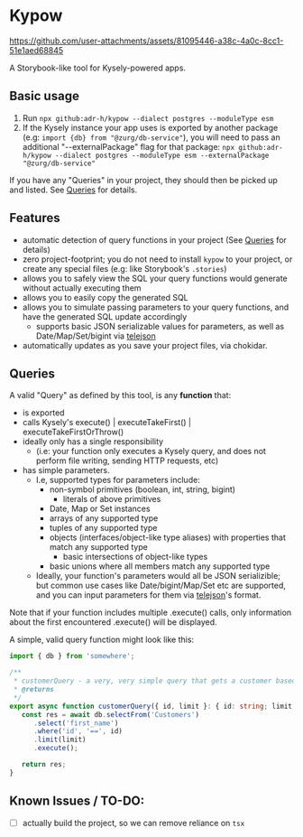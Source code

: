 # Kypow

https://github.com/user-attachments/assets/81095446-a38c-4a0c-8cc1-51e1aed68845


A Storybook-like tool for Kysely-powered apps.

## Basic usage

1. Run `npx github:adr-h/kypow --dialect postgres --moduleType esm`
2. If the Kysely instance your app uses is exported by another package (e.g: `import {db} from "@zurg/db-service"`), you will need to pass an additional "--externalPackage" flag for that package: `npx github:adr-h/kypow --dialect postgres --moduleType esm --externalPackage "@zurg/db-service"`

If you have any "Queries" in your project, they should then be picked up and listed. See [Queries](#queries) for details.

## Features
- automatic detection of query functions in your project (See [Queries](#queries) for details)
- zero project-footprint; you do not need to install `kypow` to your project, or create any special files (e.g: like Storybook's `.stories`)
- allows you to safely view the SQL your query functions would generate without actually executing them
- allows you to easily copy the generated SQL
- allows you to simulate passing parameters to your query functions, and have the generated SQL update accordingly
  - supports basic JSON serializable values for parameters, as well as Date/Map/Set/bigint via [telejson](https://www.npmjs.com/package/telejson)
- automatically updates as you save your project files, via chokidar.

## Queries
A valid "Query" as defined by this tool, is any **function** that:
   - is exported
   - calls Kysely's execute() | executeTakeFirst() | executeTakeFirstOrThrow()
   - ideally only has a single responsibility
     - (i.e: your function only executes a Kysely query, and does not perform file writing, sending HTTP requests, etc)
   - has simple parameters.
     - I.e, supported types for parameters include:
       - non-symbol primitives (boolean, int, string, bigint)
         - literals of above primitives
       - Date, Map or Set instances
       - arrays of any supported type
       - tuples of any supported type
       - objects (interfaces/object-like type aliases) with properties that match any supported type
         - basic intersections of object-like types
       - basic unions where all members match any supported type
     - Ideally, your function's parameters would all be JSON serializible; but common use cases like Date/bigint/Map/Set etc are supported, and you can input parameters for them via [telejson](https://www.npmjs.com/package/telejson)'s format.

Note that if your function includes multiple .execute() calls, only information about the first encountered .execute() will be displayed.

A simple, valid query function might look like this:
```typescript
import { db } from 'somewhere';

/**
 * customerQuery - a very, very simple query that gets a customer based on their ID.
 * @returns
 */
export async function customerQuery({ id, limit }: { id: string; limit: number}) {
   const res = await db.selectFrom('Customers')
      .select('first_name')
      .where('id', '==', id)
      .limit(limit)
      .execute();

   return res;
}
```


## Known Issues / TO-DO:
- [ ] actually build the project, so we can remove reliance on `tsx`

